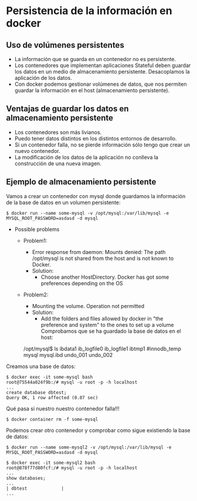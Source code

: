 # Persistencia de la información en docker

## Uso de volúmenes persistentes

* La información que se guarda en un contenedor no es persistente.
* Los contenedores que implementan aplicaciones Stateful deben guardar los datos en un medio de almacenamiento persistente. Desacoplamos la aplicación de los datos.
* Con docker podemos gestionar volúmenes de datos, que nos permiten guardar la información en el host (almacenamiento persistente).

## Ventajas de guardar los datos en almacenamiento persistente

* Los contenedores son más livianos.
* Puedo tener datos distintos en los distintos entornos de desarrollo.
* Si un contenedor falla, no se pierde información sólo tengo que crear un nuevo contenedor.
* La modificación de los datos de la aplicación no conlleva la construcción de una nueva imagen.

## Ejemplo de almacenamiento persistente

Vamos a crear un contenedor con mysql donde guardamos la información de la base de datos en un volumen persistente:

    $ docker run --name some-mysql -v /opt/mysql:/var/lib/mysql -e MYSQL_ROOT_PASSWORD=asdasd -d mysql
* Possible problems
  * Problem1: 
    * Error response from daemon: Mounts denied: The path /opt/mysql is not shared from the host and is not known to Docker.
    * Solution:
      * Choose another HostDirectory. Docker has got some preferences depending on the OS
  * Problem2:
    * Mounting the volume. Operation not permitted
    * Solution:
      * Add the folders and files allowed by docker in "the preference and system" to the ones to set up a volume
Comprobamos que se ha guardado la base de datos en el host:

    /opt/mysql$ ls
    ibdata1  ib_logfile0  ib_logfile1  ibtmp1  #innodb_temp  mysql  mysql.ibd  undo_001  undo_002
  
Creamos una base de datos:

    $ docker exec -it some-mysql bash
    root@75544a024f9b:/# mysql -u root -p -h localhost
    ...
    create database dbtest;
    Query OK, 1 row affected (0.07 sec)
  
Qué pasa si nuestro nuestro contenedor falla!!!

    $ docker container rm -f some-mysql 

Podemos crear otro contenedor y comprobar como sigue existiendo la base de datos:

    $ docker run --name some-mysql2 -v /opt/mysql:/var/lib/mysql -e MYSQL_ROOT_PASSWORD=asdasd -d mysql
    
    $ docker exec -it some-mysql2 bash
    root@878f77d80fcf:/# mysql -u root -p -h localhost
    ...
    show databases;
    ...
    | dbtest             |
    ...
  

